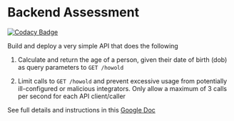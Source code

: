 # Backend Assessment

[![Codacy Badge](https://api.codacy.com/project/badge/Grade/2ebbef5ce97e401fac2e5804406252c0)](https://app.codacy.com/gh/Dreezy305/pipeline-assesment?utm_source=github.com&utm_medium=referral&utm_content=Dreezy305/pipeline-assesment&utm_campaign=Badge_Grade_Settings)

Build and deploy a very simple API that does the following

1.  Calculate and return the age of a person, given their date of birth (dob) as query parameters to `GET /howold`

2.  Limit calls to `GET /howold` and prevent excessive usage from potentially ill-configured or malicious integrators. Only allow a maximum of 3 calls per second for each API client/caller

See full details and instructions in this [Google Doc](https://docs.google.com/document/d/1ma5vKz0j34gwI9WYrZddMM1ENlQddGOVFJ5qdSq2QlQ)
